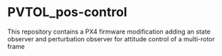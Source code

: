 # PVTOL_pos-control
This repository contains a PX4 firmware modification adding an state observer and perturbation observer for attitude control of a multi-rotor frame
